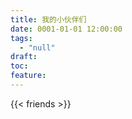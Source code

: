 ```yaml
---
title: 我的小伙伴们
date: 0001-01-01 12:00:00
tags:
  - "null"
draft: 
toc: 
feature: 
---
```

{{< friends >}}
